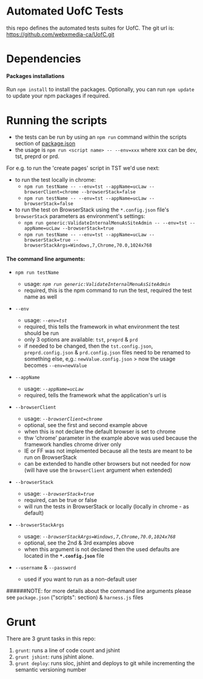 # Automated UofC Tests
this repo defines the automated tests suites for UofC. The git url is: https://github.com/webxmedia-ca/UofC.git


# Dependencies
#### Packages installations
Run `npm install` to install the packages. Optionally, you can run `npm update` to update your npm packages if required.

# Running the scripts
- the tests can be run by using an `npm run` command within the scripts section of [package.json](./package.json)
- the usage is `npm run <script name> -- --env=xxx` where xxx can be dev, tst, preprd or prd.

For e.g. to run the 'create pages' script in TST we'd use next:
- to run the test locally in chrome:
  - `npm run testName -- --env=tst --appName=ucLaw --browserClient=chrome --browserStack=false`
  - `npm run testName -- --env=tst --appName=ucLaw --browserStack=false`
- to run the test on BrowserStack using the `*.config.json` file's `browserStack` parameters as environment's settings:
  - `npm run generic:ValidateInternalMenuAsSiteAdmin -- --env=tst --appName=ucLaw --browserStack=true`
  - `npm run testName -- --env=tst --appName=ucLaw --browserStack=true --browserStackArgs=Windows,7,Chrome,70.0,1024x768`

#### The command line arguments:
- `npm run testName`
  - usage: _`npm run generic:ValidateInternalMenuAsSiteAdmin`_
  - required, this is the npm command to run the test, required the test name as well 

- `--env`
  - usage: _`--env=tst`_
  - required, this tells the framework in what environment the test should be run
  - only 3 options are available: `tst`, `preprd` & `prd`
  - if needed to be changed, then the `tst.config.json`, `preprd.config.json` & `prd.config.json` files need to be renamed
  to something else, e,g.: `newValue.config.json` > now the usage becomes `--env=newValue` 

- `--appName`
  - usage: _`--appName=ucLaw`_
  - required, tells the framework what the application's url is

- `--browserClient`
  - usage: _`--browserClient=chrome`_
  - optional, see the first and second example above
  - when this is not declare the default browser is set to chrome
  - thw 'chrome' parameter in the example above was used because the framework handles chrome driver only
  - IE or FF was not implemented because all the tests are meant to be run on BrowserStack
  - can be extended to handle other browsers but not needed for now (will have use the `browserClient` argument when extended)
  
- `--browserStack`
  - usage: _`--browserStack=true`_
  - required, can be true or false
  - will run the tests in BrowserStack or locally (locally in chrome - as default)

- `--browserStackArgs`
  - usage: _`--browserStackArgs=Windows,7,Chrome,70.0,1024x768`_
  - optional, see the 2nd & 3rd examples above
  - when this argument is not declared then the used defaults are located in the **`*.config.json`** file
  
- `--username` & `--password`
  - used if you want to run as a non-default user

######NOTE: for more details about the command line arguments please see `package.json` ("scripts": section) & `harness.js` files

# Grunt
There are 3 grunt tasks in this repo:
1. `grunt`: runs a line of code count and jshint
2. `grunt jshint`: runs jshint alone.
3. `grunt deploy`: runs sloc, jshint and deploys to git while incrementing the semantic versioning number